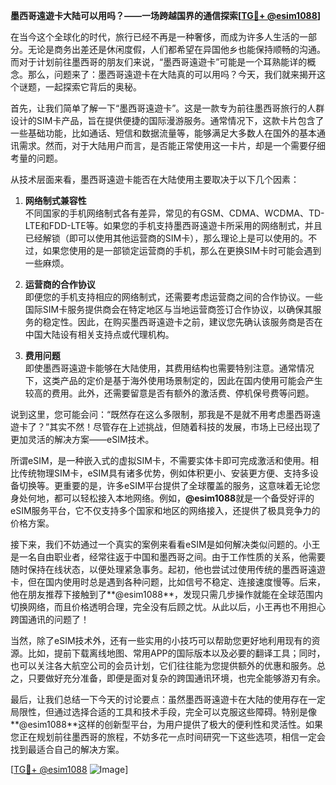**墨西哥遠遊卡大陆可以用吗？——一场跨越国界的通信探索[[TG💪+ @esim1088](https://t.me/s/esim1088)]**

在当今这个全球化的时代，旅行已经不再是一种奢侈，而成为许多人生活的一部分。无论是商务出差还是休闲度假，人们都希望在异国他乡也能保持顺畅的沟通。而对于计划前往墨西哥的朋友们来说，“墨西哥遠遊卡”可能是一个耳熟能详的概念。那么，问题来了：墨西哥遠遊卡在大陆真的可以用吗？今天，我们就来揭开这个谜题，一起探索它背后的奥秘。

首先，让我们简单了解一下“墨西哥遠遊卡”。这是一款专为前往墨西哥旅行的人群设计的SIM卡产品，旨在提供便捷的国际漫游服务。通常情况下，这款卡片包含了一些基础功能，比如通话、短信和数据流量等，能够满足大多数人在国外的基本通讯需求。然而，对于大陆用户而言，是否能正常使用这一卡片，却是一个需要仔细考量的问题。

从技术层面来看，墨西哥遠遊卡能否在大陆使用主要取决于以下几个因素：

1. **网络制式兼容性**  
   不同国家的手机网络制式各有差异，常见的有GSM、CDMA、WCDMA、TD-LTE和FDD-LTE等。如果您的手机支持墨西哥遠遊卡所采用的网络制式，并且已经解锁（即可以使用其他运营商的SIM卡），那么理论上是可以使用的。不过，如果您使用的是一部锁定运营商的手机，那么在更换SIM卡时可能会遇到一些麻烦。

2. **运营商的合作协议**  
 即便您的手机支持相应的网络制式，还需要考虑运营商之间的合作协议。一些国际SIM卡服务提供商会在特定地区与当地运营商签订合作协议，以确保其服务的稳定性。因此，在购买墨西哥遠遊卡之前，建议您先确认该服务商是否在中国大陆设有相关支持点或代理机构。

3. **费用问题**  
 即使墨西哥遠遊卡能够在大陆使用，其费用结构也需要特别注意。通常情况下，这类产品的定价是基于海外使用场景制定的，因此在国内使用可能会产生较高的费用。此外，还需要留意是否有额外的激活费、停机保号费等问题。

说到这里，您可能会问：“既然存在这么多限制，那我是不是就不用考虑墨西哥遠遊卡了？”其实不然！尽管存在上述挑战，但随着科技的发展，市场上已经出现了更加灵活的解决方案——eSIM技术。

所谓eSIM，是一种嵌入式的虚拟SIM卡，不需要实体卡即可完成激活和使用。相比传统物理SIM卡，eSIM具有诸多优势，例如体积更小、安装更方便、支持多设备切换等。更重要的是，许多eSIM平台提供了全球覆盖的服务，这意味着无论您身处何地，都可以轻松接入本地网络。例如，**@esim1088**就是一个备受好评的eSIM服务平台，它不仅支持多个国家和地区的网络接入，还提供了极具竞争力的价格方案。

接下来，我们不妨通过一个真实的案例来看看eSIM是如何解决类似问题的。小王是一名自由职业者，经常往返于中国和墨西哥之间。由于工作性质的关系，他需要随时保持在线状态，以便处理紧急事务。起初，他也尝试过使用传统的墨西哥遠遊卡，但在国内使用时总是遇到各种问题，比如信号不稳定、连接速度慢等。后来，他在朋友推荐下接触到了**@esim1088**，发现只需几步操作就能在全球范围内切换网络，而且价格透明合理，完全没有后顾之忧。从此以后，小王再也不用担心跨国通讯的问题了！

当然，除了eSIM技术外，还有一些实用的小技巧可以帮助您更好地利用现有的资源。比如，提前下载离线地图、常用APP的国际版本以及必要的翻译工具；同时，也可以关注各大航空公司的会员计划，它们往往能为您提供额外的优惠和服务。总之，只要做好充分准备，即便是面对复杂的跨国通讯环境，也完全能够游刃有余。

最后，让我们总结一下今天的讨论要点：虽然墨西哥遠遊卡在大陆的使用存在一定局限性，但通过选择合适的工具和技术手段，完全可以克服这些障碍。特别是像**@esim1088**这样的创新型平台，为用户提供了极大的便利性和灵活性。如果您正在规划前往墨西哥的旅程，不妨多花一点时间研究一下这些选项，相信一定会找到最适合自己的解决方案。

[[TG💪+ @esim1088](https://t.me/s/esim1088) ![Image](https://i.postimg.cc/4NQfJmqS/Snipaste-2025-05-13-00-14-12.png)]